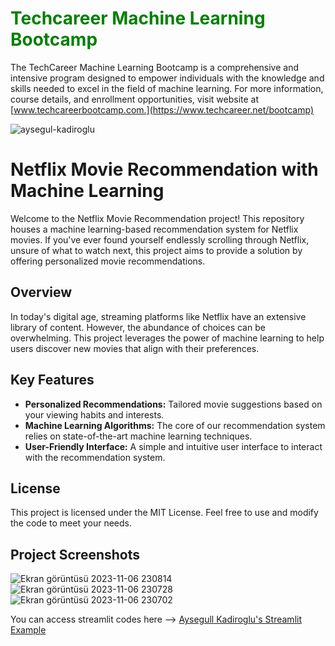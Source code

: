 <h1 style="color: green; font-size: 2em;">Techcareer Machine Learning Bootcamp</h1>


The TechCareer Machine Learning Bootcamp is a comprehensive and intensive program designed to empower individuals with the knowledge and skills needed to excel in the field of machine learning. For more information, course details, and enrollment opportunities, visit website at [www.techcareerbootcamp.com.](https://www.techcareer.net/bootcamp)

![aysegul-kadiroglu](https://github.com/aysegullkadiroglu/techcareer-ml-bootcamp/assets/46954286/cda3a07b-8334-4f01-b782-01bfd8a6c91a)


<h1><b>Netflix Movie Recommendation with Machine Learning</b></h1>

Welcome to the Netflix Movie Recommendation project! 
This repository houses a machine learning-based recommendation system for Netflix movies. 
If you've ever found yourself endlessly scrolling through Netflix, unsure of what to watch next, this project aims to provide a solution by offering personalized movie recommendations.

<h2>Overview</h2>

In today's digital age, streaming platforms like Netflix have an extensive library of content. However, the abundance of choices can be overwhelming. This project leverages the power of machine learning to help users discover new movies that align with their preferences. 

## Key Features

- **Personalized Recommendations:** Tailored movie suggestions based on your viewing habits and interests.
- **Machine Learning Algorithms:** The core of our recommendation system relies on state-of-the-art machine learning techniques.
- **User-Friendly Interface:** A simple and intuitive user interface to interact with the recommendation system.

<h2>License</h2>

This project is licensed under the MIT License. Feel free to use and modify the code to meet your needs.

<h2>Project Screenshots</h2>

![Ekran görüntüsü 2023-11-06 230814](https://github.com/aysegullkadiroglu/techcareer-ml-bootcamp/assets/46954286/2249dd92-467b-4d03-a552-e11233e03d1f)
<br>
![Ekran görüntüsü 2023-11-06 230728](https://github.com/aysegullkadiroglu/techcareer-ml-bootcamp/assets/46954286/b628a5ea-2538-438d-96f7-43b82229cc30)
<br>
![Ekran görüntüsü 2023-11-06 230702](https://github.com/aysegullkadiroglu/techcareer-ml-bootcamp/assets/46954286/4a654e37-4aec-4f37-b551-08970bbf685f)


You can access streamlit codes here --> [Aysegull Kadiroglu's Streamlit Example](https://github.com/aysegullkadiroglu/streamlit-example)
